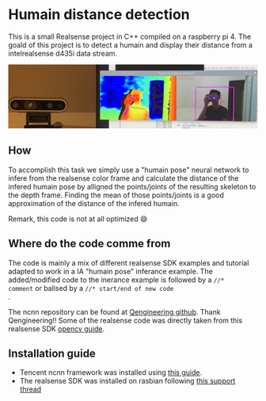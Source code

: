 # Humain distance detection

This is a small Realsense project in C++ compiled on a raspberry pi 4. 
The goald of this project is to detect a humain and display their distance from a intelrealsense d435i data stream.

![run example](IMG.jpg)

## How

To accomplish this task we simply use a "humain pose" neural network to infere from the realsense color frame and calculate the distance of the infered humain pose by alligned the points/joints of the resulting skeleton to the depth frame.
Finding the mean of those points/joints is a good approximation of the distance of the infered humain.

Remark, this code is not at all optimized :smile:

## Where do the code comme from

The code is mainly a mix of different realsense SDK examples and tutorial adapted to work in a IA "humain pose" inferance example.
The added/modified code to the inerance example is followed by a <code>//* comment</code> or balised by a <code>//* start/end of new code </code>.

The ncnn repository can be found at [Qengineering github](https://github.com/Qengineering/ncnn_Pose_RPi_64-bits). Thank Qengineering!!
Some of the realsense code was directly taken from this realsense SDK [opencv guide](https://github.com/IntelRealSense/librealsense/blob/master/doc/stepbystep/getting_started_with_openCV.md).

## Installation guide

- Tencent ncnn framework was installed using [this guide](https://qengineering.eu/install-ncnn-on-raspberry-pi-4.html).
- The realsense SDK was installed on rasbian following [this support thread](https://support.intelrealsense.com/hc/en-us/community/posts/360048495493--Intel-Realsense-D435-with-RaspberryPi-Best-practice-installation-guide)
